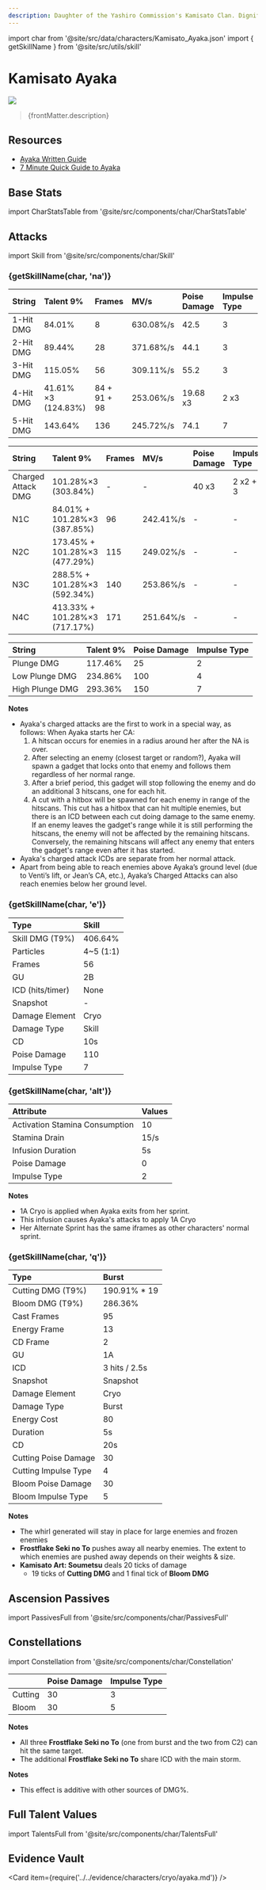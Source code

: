```yaml
---
description: Daughter of the Yashiro Commission's Kamisato Clan. Dignified and elegant, as well as wise and strong.
---
```


import char from '@site/src/data/characters/Kamisato_Ayaka.json'
import { getSkillName } from '@site/src/utils/skill'

# Kamisato Ayaka

![](/assets/characters/gacha/Kamisato_Ayaka.png)

<blockquote>{frontMatter.description}</blockquote>

## Resources

* [Ayaka Written Guide](https://keqingmains.com/ayaka/)
* [7 Minute Quick Guide to Ayaka](https://youtu.be/G_gQ0P9s6BU)

## Base Stats

import CharStatsTable from '@site/src/components/char/CharStatsTable'

<CharStatsTable char={char} />

## Attacks

import Skill from '@site/src/components/char/Skill'

<Tabs>
<TabItem value='na' label='Normal Attacks'>
<h3>{getSkillName(char, 'na')}</h3>
<div class='talent-columns'>
<Skill char={char} skill='na' sectionFilter='Normal Attack' />

| String | Talent 9% | Frames | MV/s | Poise Damage | Impulse Type |
| :--- | :--- | :--- | :--- | :--- | :--- |
| 1-Hit DMG | 84.01% | 8 | 630.08%/s | 42.5 | 3 |
| 2-Hit DMG | 89.44% | 28 | 371.68%/s | 44.1 | 3 |
| 3-Hit DMG | 115.05% | 56 | 309.11%/s | 55.2 | 3 |
| 4-Hit DMG | 41.61% ×3 (124.83%) | 84 + 91 + 98 | 253.06%/s | 19.68 x3 | 2 x3 |
| 5-Hit DMG | 143.64% | 136 | 245.72%/s | 74.1 | 7 |

</div>
<div class='talent-columns'>
<Skill char={char} skill='na' sectionFilter='Charged Attack' />

| String | Talent 9% | Frames | MV/s | Poise Damage | Impulse Type |
| :--- | :--- | :--- | :--- | :--- | :--- |
| Charged Attack DMG | 101.28%×3 (303.84%) | - | - | 40 x3 | 2 x2 + 3 |
| N1C | 84.01% + 101.28%×3 (387.85%) | 96 | 242.41%/s | - | - |
| N2C | 173.45% + 101.28%×3 (477.29%) | 115 | 249.02%/s | - | - |
| N3C | 288.5% + 101.28%×3 (592.34%) | 140 | 253.86%/s | - | - |
| N4C | 413.33% + 101.28%×3 (717.17%) | 171 | 251.64%/s | - | - |

</div>
<div class='talent-columns'>
<Skill char={char} skill='na' sectionFilter='Plunging Attack' />

| String | Talent 9% | Poise Damage | Impulse Type |
| :--- | :--- | :--- | :--- |
| Plunge DMG | 117.46% | 25 | 2 |
| Low Plunge DMG | 234.86% | 100 | 4 |
| High Plunge DMG | 293.36% | 150 | 7 |

</div>

**Notes**
* Ayaka's charged attacks are the first to work in a special way, as follows: When Ayaka starts her CA:  
  1. A hitscan occurs for enemies in a radius around her after the NA is over.  
  2. After selecting an enemy (closest target or random?), Ayaka will spawn a gadget that locks onto that enemy and follows them regardless of her normal range.  
  3. After a brief period, this gadget will stop following the enemy and do an additional 3 hitscans, one for each hit.  
  4.  A cut with a hitbox will be spawned for each enemy in range of the hitscans. This cut has a hitbox that can hit multiple enemies, but there is an ICD between each cut doing damage to the same enemy. If an enemy leaves the gadget's range while it is still performing the hitscans, the enemy will not be affected by the remaining hitscans. Conversely, the remaining hitscans will affect any enemy that enters the gadget's range even after it has started.  
* Ayaka's charged attack ICDs are separate from her normal attack.
* Apart from being able to reach enemies above Ayaka’s ground level (due to Venti’s lift, or Jean’s CA, etc.), Ayaka’s Charged Attacks can also reach enemies below her ground level.

</TabItem>

<TabItem value='e' label='Skill'>
<h3>{getSkillName(char, 'e')}</h3>
<div class='talent-columns'>
<Skill char={char} skill='e' />

| Type | Skill |
| :--- | :--- |
| Skill DMG \(T9%\) | 406.64% |
| Particles | 4~5 (1:1) |
| Frames | 56 |
| GU | 2B |
| ICD (hits/timer) | None |
| Snapshot | - |
| Damage Element | Cryo |
| Damage Type | Skill |
| CD | 10s |
| Poise Damage | 110 |
| Impulse Type | 7 |

</div>
</TabItem>

<TabItem value='alt' label='Alternative Sprint'>
<h3>{getSkillName(char, 'alt')}</h3>
<div class='talent-columns'>
<Skill char={char} skill='alt'/>

| Attribute | Values |
| :--- | :--- |
| Activation Stamina Consumption | 10 |
| Stamina Drain | 15/s |
| Infusion Duration | 5s |
| Poise Damage | 0 |
| Impulse Type | 2 |

</div>

**Notes**
* 1A Cryo is applied when Ayaka exits from her sprint.
* This infusion causes Ayaka's attacks to apply 1A Cryo
* Her Alternate Sprint has the same iframes as other characters' normal sprint.

</TabItem>

<TabItem value='q' label='Burst'>
<h3>{getSkillName(char, 'q')}</h3>
<div class='talent-columns'>
<Skill char={char} skill='q'/>

| Type | Burst |
| :--- | :--- |
| Cutting DMG \(T9%\) | 190.91% * 19 |
| Bloom DMG \(T9%\) | 286.36% |
| Cast Frames | 95 |
| Energy Frame | 13 |
| CD Frame | 2 |
| GU | 1A |
| ICD | 3 hits / 2.5s |
| Snapshot | Snapshot |
| Damage Element | Cryo |
| Damage Type | Burst |
| Energy Cost | 80 |
| Duration | 5s | 
| CD | 20s |
| Cutting Poise Damage | 30 |
| Cutting Impulse Type | 4 |
| Bloom Poise Damage | 30 |
| Bloom Impulse Type | 5 |

</div>

**Notes**
* The whirl generated will stay in place for large enemies and frozen enemies
* **Frostflake Seki no To** pushes away all nearby enemies. The extent to which enemies are pushed away depends on their weights & size.
* **Kamisato Art: Soumetsu** deals 20 ticks of damage
  * 19 ticks of **Cutting DMG** and 1 final tick of **Bloom DMG**

</TabItem>
</Tabs>

## Ascension Passives

import PassivesFull from '@site/src/components/char/PassivesFull'

<PassivesFull char={char} />

## Constellations

import Constellation from '@site/src/components/char/Constellation'

<Tabs>
<TabItem value='c1' label='C1'>
<Constellation char={char} constellation={1} />
</TabItem>

<TabItem value='c2' label='C2'>
<Constellation char={char} constellation={2} />

|  | Poise Damage | Impulse Type |
| :--- | :--- | :--- |
| Cutting | 30 | 3 |
| Bloom | 30 | 5 |

**Notes**
* All three **Frostflake Seki no To** (one from burst and the two from C2) can hit the same target.
* The additional **Frostflake Seki no To** share ICD with the main storm.

</TabItem>

<TabItem value='c3' label='C3'>
<Constellation char={char} constellation={3} />
</TabItem>

<TabItem value='c4' label='C4'>
<Constellation char={char} constellation={4} />
</TabItem>

<TabItem value='c5' label='C5'>
<Constellation char={char} constellation={5} />
</TabItem>

<TabItem value='c6' label='C6'>
<Constellation char={char} constellation={6} />

**Notes**
* This effect is additive with other sources of DMG%.

</TabItem>
</Tabs>

## Full Talent Values

import TalentsFull from '@site/src/components/char/TalentsFull'

<TalentsFull char={char}/>

## Evidence Vault

<Card item={require('../../evidence/characters/cryo/ayaka.md')} />
